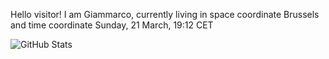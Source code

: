 Hello visitor! I am Giammarco, currently living in space coordinate Brussels and time coordinate Sunday, 21 March, 19:12 CET

![GitHub Stats](https://github-readme-stats.vercel.app/api?username=grcasanova)

